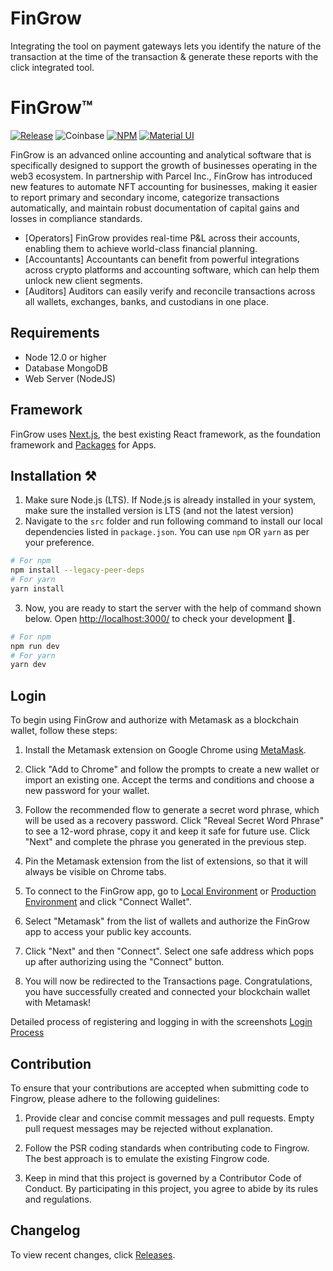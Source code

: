 # FinGrow
Integrating the tool on payment gateways lets you identify the nature of the transaction at the time of the transaction &amp; generate these reports with the click integrated tool.

# FinGrow™

[![Release](https://img.shields.io/github/v/release/smitbaranwal/Fin-Grow_React_App)](https://github.com/fingrow/fingrow/releases)
![Coinbase](https://img.shields.io/bundlephobia/min/coinbase?style=plastic)
[![NPM](https://img.shields.io/npm/v/coinbase?style=plastic)](https://www.npmjs.com/package/@web3-onboard/coinbase)
[![Material UI](https://img.shields.io/npm/v/material?style=plastic)](https://www.npmjs.com/package/@mui/material)

FinGrow is an advanced online accounting and analytical software that is specifically designed to support the growth of businesses operating in the web3 ecosystem. In partnership with Parcel Inc., FinGrow has introduced new features to automate NFT accounting for businesses, making it easier to report primary and secondary income, categorize transactions automatically, and maintain robust documentation of capital gains and losses in compliance standards.

* [Operators] FinGrow provides real-time P&L across their accounts, enabling them to achieve world-class financial planning.
* [Accountants] Accountants can benefit from powerful integrations across crypto platforms and accounting software, which can help them unlock new client segments. 
* [Auditors] Auditors can easily verify and reconcile transactions across all wallets, exchanges, banks, and custodians in one place.

## Requirements

* Node 12.0 or higher
* Database MongoDB
* Web Server (NodeJS)

## Framework

FinGrow uses [Next.js](https://nextjs.org/), the best existing React framework, as the foundation framework and [Packages](https://github.com/smitbaranwal/Fin-Grow_React_App/blob/master/package.json) for Apps.

## Installation ⚒️

1. Make sure Node.js (LTS). If Node.js is already installed in your system, make sure the installed version is LTS (and not the latest version)
2. Navigate to the `src` folder and run following command to install our local dependencies listed in `package.json`. You can use `npm` OR `yarn` as per your preference.

```bash
# For npm
npm install --legacy-peer-deps
# For yarn
yarn install
```

3. Now, you are ready to start the server with the help of command shown below. Open [http://localhost:3000/](http://localhost:3000/) to check your development 🚀.

```bash
# For npm
npm run dev
# For yarn
yarn dev
```
## Login

To begin using FinGrow and authorize with Metamask as a blockchain wallet, follow these steps:

1. Install the Metamask extension on Google Chrome using [MetaMask](https://chrome.google.com/webstore/detail/metamask/nkbihfbeogaeaoehlefnkodbefgpgknn?hl=en-GB).

2. Click "Add to Chrome" and follow the prompts to create a new wallet or import an existing one. Accept the terms and conditions and choose a new password for your wallet.

3. Follow the recommended flow to generate a secret word phrase, which will be used as a recovery password. Click "Reveal Secret Word Phrase" to see a 12-word phrase, copy it and keep it safe for future use. Click "Next" and complete the phrase you generated in the previous step.

4. Pin the Metamask extension from the list of extensions, so that it will always be visible on Chrome tabs.

5. To connect to the FinGrow app, go to [Local Environment](http://localhost:3000/pages/login) or [Production Environment](https://fin-grow.vercel.app/pages/login) and click "Connect Wallet".

6. Select "Metamask" from the list of wallets and authorize the FinGrow app to access your public key accounts.

7. Click "Next" and then "Connect". Select one safe address which pops up after authorizing using the "Connect" button.

8. You will now be redirected to the Transactions page. Congratulations, you have successfully created and connected your blockchain wallet with Metamask!

Detailed process of registering and logging in with the screenshots [Login Process](https://docs.google.com/document/d/e/2PACX-1vRIiLl36e6EfLfJ8QNhfak0bBH1kaazMahIxtum_KxqixzOky-YR7YpxdKN1XleJ2tLLB_gFs6peRk3/pub)


## Contribution

To ensure that your contributions are accepted when submitting code to Fingrow, please adhere to the following guidelines:

1. Provide clear and concise commit messages and pull requests. Empty pull request messages may be rejected without explanation.

2. Follow the PSR coding standards when contributing code to Fingrow. The best approach is to emulate the existing Fingrow code.

3. Keep in mind that this project is governed by a Contributor Code of Conduct. By participating in this project, you agree to abide by its rules and regulations.

## Changelog

To view recent changes, click [Releases](../../releases).

